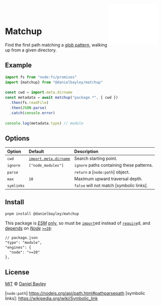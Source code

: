 <img src="logo.svg" width="160vw" align="right"/>
<br><br>

Matchup
=======
Find the first path matching a [_glob_ pattern], walking up from a given directory.

## Example
~~~ js
import fs from "node:fs/promises"
import {matchup} from "@danielbayley/matchup"

const cwd = import.meta.dirname
const metadata = await matchup("package.*", { cwd })
  .then(fs.readFile)
  .then(JSON.parse)
  .catch(console.error)

console.log(metadata.type) // module
~~~

Options
------------------------------------------------------------------------------------
| Option     | Default                 | Description                               |
|:-----------|:------------------------|:------------------------------------------|
| `cwd`      | [`import.meta.dirname`] | Search starting point.                    |
| `ignore`   | `["node_modules"]`      | `ignore` paths containing these patterns. |
| `parse`    |                         | `return` a [`node:path`] object.          |
| `max`      | `10`                    | Maximum upward traversal depth.           |
| `symlinks` |                         | `false` will not match [symbolic links].  |

## Install
~~~ sh
pnpm install @danielbayley/matchup
~~~
This package is _[ESM]_ [only], so must be [`import`]ed instead of [`require`]d,
and [depends] on _[Node]_ [`>=`][][`20`]:
~~~ jsonc
// package.json
"type": "module",
"engines": {
  "node": ">=20"
},
~~~

License
-------
[MIT] © [Daniel Bayley]

[MIT]:                    LICENSE.md
[Daniel Bayley]:          https://github.com/danielbayley

[node]:                   https://nodejs.org
[ESM]:                    https://developer.mozilla.org/docs/Web/JavaScript/Guide/Modules
[only]:                   https://gist.github.com/sindresorhus/a39789f98801d908bbc7ff3ecc99d99c
[`import`]:               https://developer.mozilla.org/docs/Web/JavaScript/Reference/Statements/import
[`require`]:              https://nodejs.org/api/modules.html#requireid
[depends]:                https://docs.npmjs.com/cli/v11/configuring-npm/package-json#engines
[`>=`]:                   https://docs.npmjs.com/cli/v6/using-npm/semver#ranges
[`20`]:                   https://github.com/nodejs/node/blob/main/doc/changelogs/CHANGELOG_V20.md

[_glob_ pattern]:         https://globster.xyz
[`import.meta.dirname`]:  https://developer.mozilla.org/docs/Web/JavaScript/Reference/Operators/import.meta
[`node:path`]             https://nodejs.org/api/path.html#pathparsepath
[symbolic links]:         https://wikipedia.org/wiki/Symbolic_link
